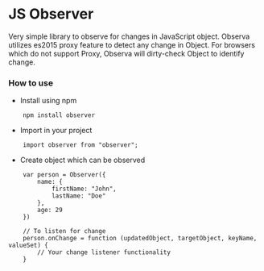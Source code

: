 # JS Observer
Very simple library to observe for changes in JavaScript object. Observa utilizes es2015 proxy feature to detect any change in Object. For browsers which do not support Proxy, Observa will dirty-check Object to identify change.

### How to use

- Install using npm
```
    npm install observer
```
- Import in your project
```
    import observer from "observer";
```
- Create object which can be observed
```
    var person = Observer({
        name: {
            firstName: "John",
            lastName: "Doe"
        },
        age: 29
    })
    
    // To listen for change
    person.onChange = function (updatedObject, targetObject, keyName, valueSet) {
        // Your change listener functionality
    }
```
